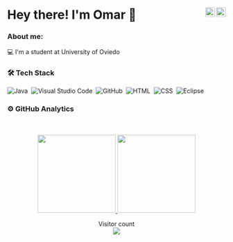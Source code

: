<h1 align="left">Hey there! I'm Omar 👋 
  <a>
    <a href="https://github.com/Omitg24">
  <img align="right" alt="Omar's Github" width="22px" src="https://cdn-icons-png.flaticon.com/512/25/25231.png"/>
  </a>
  <a href="https://twitter.com/Omitg_YT">
    <img align="right" alt="Omar's Twitter" width="22px" src="https://upload.wikimedia.org/wikipedia/commons/thumb/4/4f/Twitter-logo.svg/2491px-Twitter-logo.svg.png" />
  </a>
</h1>
  
### About me:
💻 I'm a student at University of Oviedo

### 🛠 Tech Stack
![Java](https://img.shields.io/badge/-Java-05122A?style=flat&logo=Java&logoColor=FFA518)&nbsp;
![Visual Studio Code](https://img.shields.io/badge/-Visual%20Studio%20Code-05122A?style=flat&logo=visual-studio-code&logoColor=007ACC)&nbsp;
![GitHub](https://img.shields.io/badge/-GitHub-05122A?style=flat&logo=github)&nbsp;
![HTML](https://img.shields.io/badge/-HTML-05122A?style=flat&logo=HTML5)&nbsp;
![CSS](https://img.shields.io/badge/-CSS-05122A?style=flat&logo=CSS3&logoColor=1572B6)&nbsp;
![Eclipse](https://img.shields.io/badge/-Eclipse-05122A?style=flat&logo=eclipse-ide&logoColor=2C2255)
  
### ⚙️ GitHub Analytics
ㅤ
<p align="center">
<a href="https://github.com/nahuelcostacortez">
  <img height="180em" src="https://github-readme-stats-eight-theta.vercel.app/api?username=Omitg24&show_icons=true&theme=algolia&include_all_commits=true&count_private=true"/>
  <img height="180em" src="https://github-readme-stats-eight-theta.vercel.app/api/top-langs/?username=Omitg24&layout=compact&langs_count=8&theme=algolia"/>
</a>
</p>

<p align="center"> 
  Visitor count
  <br>
  <img src="https://profile-counter.glitch.me/Omitg24/count.svg" />
</p>
